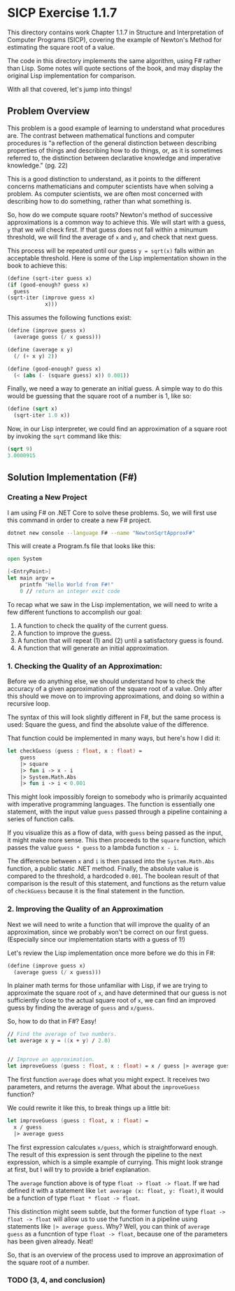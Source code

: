 # SICP Exercise 1.1.7

This directory contains work Chapter 1.1.7 in Structure and Interpretation
of Computer Programs (SICP), covering the example of Newton's Method for
estimating the square root of a value.

The code in this directory implements the same algorithm, using F# rather
than Lisp. Some notes will quote sections of the book, and may display the
original Lisp implementation for comparison.

With all that covered, let's jump into things!

## Problem Overview

This problem is a good example of learning to understand what procedures are.
The contrast between mathematical functions and computer procedures is "a
reflection of the general distinction between describing properties of things
and describing how to do things, or, as it is sometimes referred to, the
distinction between declarative knowledge and imperative knowledge." (pg. 22)

This is a good distinction to understand, as it points to the different
concerns mathematicians and computer scientists have when solving a problem.
As computer scientists, we are often most concerned with describing how to
do something, rather than what something is.

So, how do we compute square roots? Newton's method of successive
approximations is a common way to achieve this. We will start with a guess,
`y` that we will check first. If that guess does not fall within a minumum
threshold, we will find the average of `x` and `y`, and check that next guess.

This process will be repeated until our guess `y = sqrt(x)` falls within an
acceptable threshold. Here is some of the Lisp implementation shown in the
book to achieve this:

```lisp
(define (sqrt-iter guess x)
(if (good-enough? guess x)
  guess
(sqrt-iter (improve guess x)
            x)))
```

This assumes the following functions exist:

```lisp
(define (improve guess x)
  (average guess (/ x guess)))

(define (average x y)
  (/ (+ x y) 2))

(define (good-enough? guess x)
  (< (abs (- (square guess) x)) 0.001))
```

Finally, we need a way to generate an initial guess. A simple way to do this
would be guessing that the square root of a number is 1, like so:

```lisp
(define (sqrt x)
  (sqrt-iter 1.0 x))
```

Now, in our Lisp interpreter, we could find an approximation of a square root
by invoking the `sqrt` command like this:

```lisp
(sqrt 9)
3.0000915
```

## Solution Implementation (F#)

### Creating a New Project

I am using F# on .NET Core to solve these problems. So, we will first use this
command in order to create a new F# project.

```bash
dotnet new console --language F# --name "NewtonSqrtApproxF#"
```

This will create a Program.fs file that looks like this:


```fsharp
open System

[<EntryPoint>]
let main argv =
    printfn "Hello World from F#!"
    0 // return an integer exit code

```

To recap what we saw in the Lisp implementation, we will need to write
a few different functions to accomplish our goal:

1.  A function to check the quality of the current guess.
2.  A function to improve the guess.
3.  A function that will repeat (1) and (2) until a satisfactory guess is found.
4.  A function that will generate an initial approximation.

### 1. Checking the Quality of an Approximation:

Before we do anything else, we should understand how to check the accuracy of
a given approximation of the square root of a value. Only after this should we
move on to improving approximations, and doing so within a recursive loop.

The syntax of this will look slightly different in F#, but the same process
is used: Square the guess, and find the absolute value of the difference.

That function could be implemented in many ways, but here's how I did it:

```fsharp
let checkGuess (guess : float, x : float) =
    guess
    |> square
    |> fun i -> x - i
    |> System.Math.Abs
    |> fun i -> i < 0.001
```

This might look impossibly foreign to somebody who is primarily acquainted
with imperative programming languages. The function is essentially one
statement, with the input value `guess` passed through a pipeline containing
a series of function calls.

If you visualize this as a flow of data, with `guess` being passed as the
input, it might make more sense. This then proceeds to the `square` function,
which passes the value `guess * guess` to a lambda function `x - i`.

The difference between `x` and `i` is then passed into the `System.Math.Abs`
function, a public static .NET method. Finally, the absolute value is compared
to the threshold, a hardcoded `0.001`. The boolean result of that comparison
is the result of this statement, and functions as the return value of
`checkGuess` because it is the final statement in the function.

### 2. Improving the Quality of an Approximation

Next we will need to write a function that will improve the quality
of an approximation, since we probably won't be correct on our first
guess. (Especially since our implementation starts with a guess of 1!)

Let's review the Lisp implementation once more before we do this in F#:

```lisp
(define (improve guess x)
  (average guess (/ x guess)))
```

In plainer math terms for those unfamiliar with Lisp, if we are trying
to approximate the square root of `x`, and have determined that our guess
is not sufficiently close to the actual square root of `x`, we can find
an improved guess by finding the average of `guess` and `x/guess`.

So, how to do that in F#? Easy!

```fsharp
// Find the average of two numbers.
let average x y = ((x + y) / 2.0)


// Improve an approximation.
let improveGuess (guess : float, x : float) = x / guess |> average guess
```

The first function `average` does what you might expect. It receives two
parameters, and returns the average. What about the `improveGuess`
function?

We could rewrite it like this, to break things up a little bit:

```fsharp
let improveGuess (guess : float, x : float) =
  x / guess
  |> average guess
```

The first expression calculates `x/guess`, which is straightforward enough.
The result of this expression is sent through the pipeline to the next
expression, which is a simple example of currying. This might look strange
at first, but I will try to provide a brief explanation.

The `average` function above is of type `float -> float -> float`. If we had
defined it with a statement like `let average (x: float, y: float)`, it would
be a function of type `float * float -> float`.

This distinction might seem subtle, but the former function of type
`float -> float -> float` will allow us to use the function in a pipeline
using statements like `|> average guess`. Why? Well, you can think of
`average guess` as a funcntion of type `float -> float`, because one of the
parameters has been given already. Neat!

So, that is an overview of the process used to improve an approximation of
the square root of a number.

### TODO (3, 4, and conclusion)
